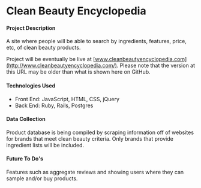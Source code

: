 # Clean Beauty Encyclopedia


#### Project Description
A site where people will be able to search by ingredients, features, price, etc, of clean beauty products.

Project will be eventually be live at [www.cleanbeautyencyclopedia.com](http://www.cleanbeautyencyclopedia.com/). Please note that the version at this URL may be older than what is shown here on GitHub.

#### Technologies Used

- Front End: JavaScript, HTML, CSS, jQuery
- Back End: Ruby, Rails, Postgres

#### Data Collection
Product database is being compiled by scraping information off of websites for brands that meet clean beauty criteria. Only brands that provide ingredient lists will be included.

#### Future To Do's
Features such as aggregate reviews and showing users where they can sample and/or buy products.

